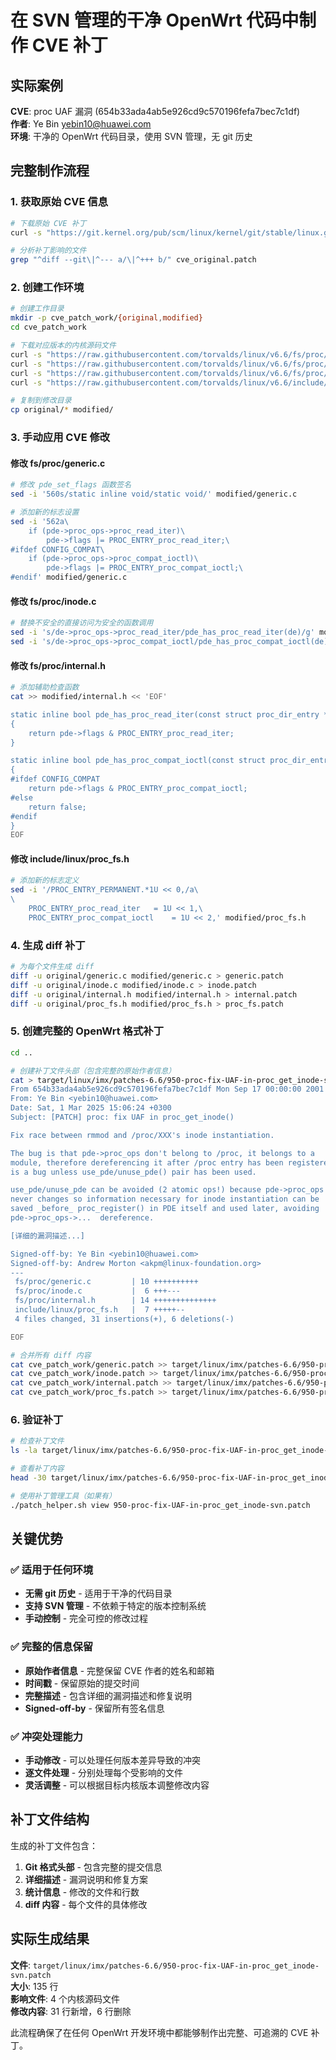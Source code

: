 # 在 SVN 管理的干净 OpenWrt 代码中制作 CVE 补丁

## 实际案例
**CVE**: proc UAF 漏洞 (654b33ada4ab5e926cd9c570196fefa7bec7c1df)  
**作者**: Ye Bin <yebin10@huawei.com>  
**环境**: 干净的 OpenWrt 代码目录，使用 SVN 管理，无 git 历史

## 完整制作流程

### 1. 获取原始 CVE 信息
```bash
# 下载原始 CVE 补丁
curl -s "https://git.kernel.org/pub/scm/linux/kernel/git/stable/linux.git/patch/?id=654b33ada4ab5e926cd9c570196fefa7bec7c1df" > cve_original.patch

# 分析补丁影响的文件
grep "^diff --git\|^--- a/\|^+++ b/" cve_original.patch
```

### 2. 创建工作环境
```bash
# 创建工作目录
mkdir -p cve_patch_work/{original,modified}
cd cve_patch_work

# 下载对应版本的内核源码文件
curl -s "https://raw.githubusercontent.com/torvalds/linux/v6.6/fs/proc/generic.c" > original/generic.c
curl -s "https://raw.githubusercontent.com/torvalds/linux/v6.6/fs/proc/inode.c" > original/inode.c
curl -s "https://raw.githubusercontent.com/torvalds/linux/v6.6/fs/proc/internal.h" > original/internal.h
curl -s "https://raw.githubusercontent.com/torvalds/linux/v6.6/include/linux/proc_fs.h" > original/proc_fs.h

# 复制到修改目录
cp original/* modified/
```

### 3. 手动应用 CVE 修改

#### 修改 fs/proc/generic.c
```bash
# 修改 pde_set_flags 函数签名
sed -i '560s/static inline void/static void/' modified/generic.c

# 添加新的标志设置
sed -i '562a\
	if (pde->proc_ops->proc_read_iter)\
		pde->flags |= PROC_ENTRY_proc_read_iter;\
#ifdef CONFIG_COMPAT\
	if (pde->proc_ops->proc_compat_ioctl)\
		pde->flags |= PROC_ENTRY_proc_compat_ioctl;\
#endif' modified/generic.c
```

#### 修改 fs/proc/inode.c
```bash
# 替换不安全的直接访问为安全的函数调用
sed -i 's/de->proc_ops->proc_read_iter/pde_has_proc_read_iter(de)/g' modified/inode.c
sed -i 's/de->proc_ops->proc_compat_ioctl/pde_has_proc_compat_ioctl(de)/g' modified/inode.c
```

#### 修改 fs/proc/internal.h
```bash
# 添加辅助检查函数
cat >> modified/internal.h << 'EOF'

static inline bool pde_has_proc_read_iter(const struct proc_dir_entry *pde)
{
	return pde->flags & PROC_ENTRY_proc_read_iter;
}

static inline bool pde_has_proc_compat_ioctl(const struct proc_dir_entry *pde)
{
#ifdef CONFIG_COMPAT
	return pde->flags & PROC_ENTRY_proc_compat_ioctl;
#else
	return false;
#endif
}
EOF
```

#### 修改 include/linux/proc_fs.h
```bash
# 添加新的标志定义
sed -i '/PROC_ENTRY_PERMANENT.*1U << 0,/a\
\
	PROC_ENTRY_proc_read_iter	= 1U << 1,\
	PROC_ENTRY_proc_compat_ioctl	= 1U << 2,' modified/proc_fs.h
```

### 4. 生成 diff 补丁
```bash
# 为每个文件生成 diff
diff -u original/generic.c modified/generic.c > generic.patch
diff -u original/inode.c modified/inode.c > inode.patch
diff -u original/internal.h modified/internal.h > internal.patch
diff -u original/proc_fs.h modified/proc_fs.h > proc_fs.patch
```

### 5. 创建完整的 OpenWrt 格式补丁
```bash
cd ..

# 创建补丁文件头部（包含完整的原始作者信息）
cat > target/linux/imx/patches-6.6/950-proc-fix-UAF-in-proc_get_inode-svn.patch << 'EOF'
From 654b33ada4ab5e926cd9c570196fefa7bec7c1df Mon Sep 17 00:00:00 2001
From: Ye Bin <yebin10@huawei.com>
Date: Sat, 1 Mar 2025 15:06:24 +0300
Subject: [PATCH] proc: fix UAF in proc_get_inode()

Fix race between rmmod and /proc/XXX's inode instantiation.

The bug is that pde->proc_ops don't belong to /proc, it belongs to a
module, therefore dereferencing it after /proc entry has been registered
is a bug unless use_pde/unuse_pde() pair has been used.

use_pde/unuse_pde can be avoided (2 atomic ops!) because pde->proc_ops
never changes so information necessary for inode instantiation can be
saved _before_ proc_register() in PDE itself and used later, avoiding
pde->proc_ops->...  dereference.

[详细的漏洞描述...]

Signed-off-by: Ye Bin <yebin10@huawei.com>
Signed-off-by: Andrew Morton <akpm@linux-foundation.org>
---
 fs/proc/generic.c         | 10 ++++++++++
 fs/proc/inode.c           |  6 +++---
 fs/proc/internal.h        | 14 ++++++++++++++
 include/linux/proc_fs.h   |  7 +++++--
 4 files changed, 31 insertions(+), 6 deletions(-)

EOF

# 合并所有 diff 内容
cat cve_patch_work/generic.patch >> target/linux/imx/patches-6.6/950-proc-fix-UAF-in-proc_get_inode-svn.patch
cat cve_patch_work/inode.patch >> target/linux/imx/patches-6.6/950-proc-fix-UAF-in-proc_get_inode-svn.patch
cat cve_patch_work/internal.patch >> target/linux/imx/patches-6.6/950-proc-fix-UAF-in-proc_get_inode-svn.patch
cat cve_patch_work/proc_fs.patch >> target/linux/imx/patches-6.6/950-proc-fix-UAF-in-proc_get_inode-svn.patch
```

### 6. 验证补丁
```bash
# 检查补丁文件
ls -la target/linux/imx/patches-6.6/950-proc-fix-UAF-in-proc_get_inode-svn.patch

# 查看补丁内容
head -30 target/linux/imx/patches-6.6/950-proc-fix-UAF-in-proc_get_inode-svn.patch

# 使用补丁管理工具（如果有）
./patch_helper.sh view 950-proc-fix-UAF-in-proc_get_inode-svn.patch
```

## 关键优势

### ✅ 适用于任何环境
- **无需 git 历史** - 适用于干净的代码目录
- **支持 SVN 管理** - 不依赖于特定的版本控制系统
- **手动控制** - 完全可控的修改过程

### ✅ 完整的信息保留
- **原始作者信息** - 完整保留 CVE 作者的姓名和邮箱
- **时间戳** - 保留原始的提交时间
- **完整描述** - 包含详细的漏洞描述和修复说明
- **Signed-off-by** - 保留所有签名信息

### ✅ 冲突处理能力
- **手动修改** - 可以处理任何版本差异导致的冲突
- **逐文件处理** - 分别处理每个受影响的文件
- **灵活调整** - 可以根据目标内核版本调整修改内容

## 补丁文件结构

生成的补丁文件包含：
1. **Git 格式头部** - 包含完整的提交信息
2. **详细描述** - 漏洞说明和修复方案
3. **统计信息** - 修改的文件和行数
4. **diff 内容** - 每个文件的具体修改

## 实际生成结果

**文件**: `target/linux/imx/patches-6.6/950-proc-fix-UAF-in-proc_get_inode-svn.patch`  
**大小**: 135 行  
**影响文件**: 4 个内核源码文件  
**修改内容**: 31 行新增，6 行删除

此流程确保了在任何 OpenWrt 开发环境中都能够制作出完整、可追溯的 CVE 补丁。